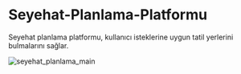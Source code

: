 # Seyehat-Planlama-Platformu
Seyehat planlama platformu, kullanıcı isteklerine uygun tatil yerlerini bulmalarını sağlar.

![seyehat_planlama_main](https://github.com/SevraDemirelli/Seyehat-Planlama-Platformu/assets/148043921/c53a7416-2762-4537-8a40-32796382a714)
